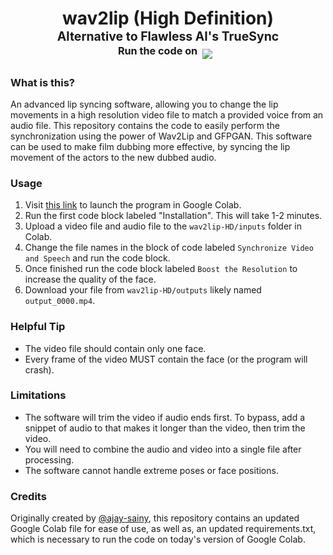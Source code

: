<h1 align="center">wav2lip (High Definition)<br><sup><sub>Alternative to Flawless AI's TrueSync<br>  <sup>Run the code on &nbsp;</sup><a target="_blank" href="https://colab.research.google.com/github/indianajson/wav2lip-HD/blob/main/colab.ipynb"><img src="https://colab.research.google.com/assets/colab-badge.svg"/></a> &nbsp; 
  </sub></sup>
 </h1>

### What is this?

An advanced lip syncing software, allowing you to change the lip movements in a high resolution video file to match a provided voice from an audio file. This repository contains the code to easily perform the synchronization using the power of Wav2Lip and GFPGAN. This software can be used to make film dubbing more effective, by syncing the lip movement of the actors to the new dubbed audio. 

### Usage

1. Visit [this link](https://colab.research.google.com/github/indianajson/wav2lip-HD/blob/main/colab.ipynb) to launch the program in Google Colab.
2. Run the first code block labeled "Installation". This will take 1-2 minutes.
3. Upload a video file and audio file to the `wav2lip-HD/inputs` folder in Colab.
4. Change the file names in the block of code labeled `Synchronize Video and Speech` and run the code block. 
5. Once finished run the code block labeled `Boost the Resolution` to increase the quality of the face.
6. Download your file from `wav2lip-HD/outputs` likely named `output_0000.mp4`.

### Helpful Tip 

- The video file should contain only one face.
- Every frame of the video MUST contain the face (or the program will crash).

### Limitations

- The software will trim the video if audio ends first. To bypass, add a snippet of audio to that makes it longer than the video, then trim the video.
- You will need to combine the audio and video into a single file after processing. 
- The software cannot handle extreme poses or face positions.

### Credits

Originally created by [@ajay-sainy](https://github.com/ajay-sainy/), this repository contains an updated Google Colab file for ease of use, as well as, an updated requirements.txt, which is necessary to run the code on today's version of Google Colab. 
